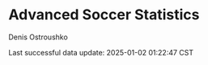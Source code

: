 # Advanced Soccer Statistics
Denis Ostroushko

<!-- gfm -->

Last successful data update: 2025-01-02 01:22:47 CST
